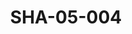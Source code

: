 ---
pid: SHA-05-004
title: SHA-05-004
language: ar
original_label: 
rights: شرحبيل احمد
location_of_original: شرحبيل احمد
photographer_or_studio: 
scanned_from: photograph 10.7 by 16.2
_date: 1960s
location: 
description: شرحبيل احمد وحسن سروجي في طائرة
additional_notes: 
permission_display: 'yes'
on_server: 'no'
on_website: 'no'
permalink: /photopages/ar/SHA-05-004
layout: photo-page
---
